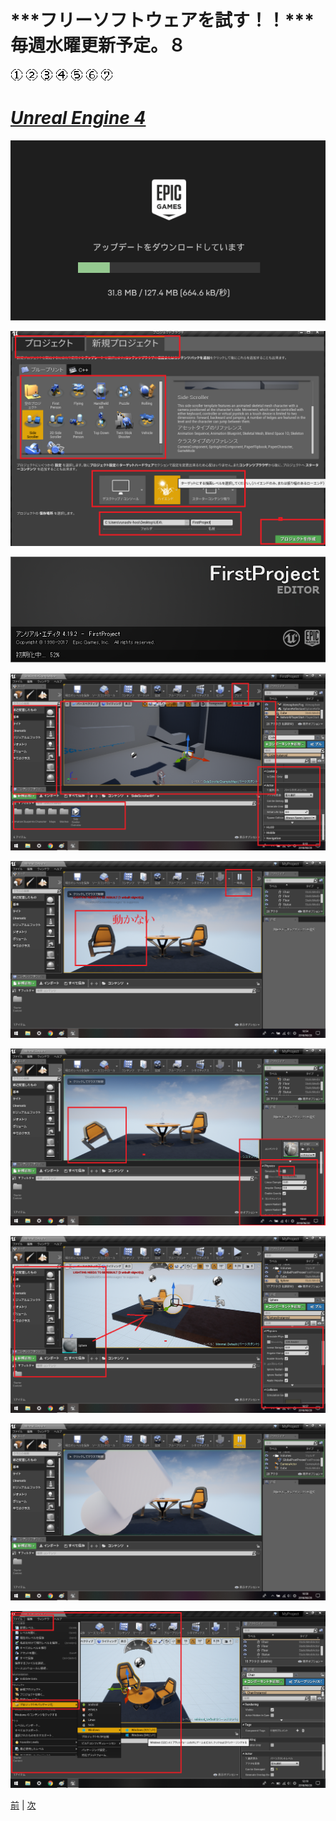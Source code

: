 # ***フリーソフトウェアを試す！！***毎週水曜更新予定。８

[![](https://raw.githubusercontent.com/175B005/direction_rink/master/d1.png)](https://github.com/175B005/weekreport)  [![](https://raw.githubusercontent.com/175B005/direction_rink/master/d2.png)](https://github.com/175B005/weekreport2)  [![](https://raw.githubusercontent.com/175B005/direction_rink/master/d3.png)](https://github.com/175B005/weekreport3)  [![](https://raw.githubusercontent.com/175B005/direction_rink/master/d4.png)](https://github.com/175B005/weekreport4)  [![](https://raw.githubusercontent.com/175B005/direction_rink/master/d5.png)](https://github.com/175B005/weekreport5)  [![](https://raw.githubusercontent.com/175B005/direction_rink/master/d6.png)](https://github.com/175B005/weekreport6)  [![](https://raw.githubusercontent.com/175B005/direction_rink/master/d7.png)](https://github.com/175B005/weekreport7)

# [*Unreal Engine 4*](https://www.unrealengine.com)

![](https://raw.githubusercontent.com/175B005/weekreport8/master/d1.png)

![](https://raw.githubusercontent.com/175B005/weekreport8/master/d2.png)

![](https://raw.githubusercontent.com/175B005/weekreport8/master/d3.png)

![](https://raw.githubusercontent.com/175B005/weekreport8/master/d4.png)

![](https://raw.githubusercontent.com/175B005/weekreport8/master/d7.png)

![](https://raw.githubusercontent.com/175B005/weekreport8/master/d8.png)

![](https://raw.githubusercontent.com/175B005/weekreport8/master/d9.png)

![](https://raw.githubusercontent.com/175B005/weekreport8/master/d10.png)

![](https://raw.githubusercontent.com/175B005/weekreport8/master/d12.png)





[前](https://github.com/175B005/weekreport7) | [次](https://github.com/175B005/weekreport9)

